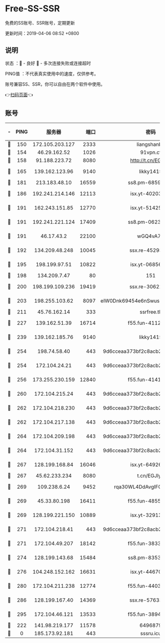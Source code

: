 # Free-SS-SSR

免费的SS账号、SSR账号，定期更新

更新时间：2019-04-06 08:52 +0800

## 说明

状态     ：🙂 - 良好 🙁 - 多次连接失败或连接超时

PING值   ：不代表真实使用中的速度，仅供参考。

账号兼容SS、SSR，你可以自由在两个软件中使用。

👉[扫码页面](https://liesauer.github.io/Free-SS-SSR/)👈

## 账号

|-|PING|服务器|端口|密码|加密方式|区域|
|:----:|:----:|:-----:|-----:|:----:|:----:|:----:|
|🙂|150|172.105.203.127|2333|liangshanbo|chacha20|JP|
|🙂|154|46.29.162.52|1026|91vpn.cf|rc4-md5|RU|
|🙂|158|91.188.223.72|8080|http://t.cn/EGJIyrl|rc4-md5|RU|
|🙂|165|139.162.123.96|9140|likky1415|aes-256-cfb|JP|
|🙂|181|213.183.48.10|16559|ss8.pm-68592266|rc4-md5|RU|
|🙂|186|192.241.214.146|12113|isx.yt-40203662|aes-256-cfb|US|
|🙂|191|162.243.151.85|12770|isx.yt-51425905|aes-256-cfb|US|
|🙂|191|192.241.221.124|17409|ss8.pm-06236713|aes-256-cfb|US|
|🙂|191|46.17.43.2|22100|wGQ4vA7D|aes-256-gcm|RU|
|🙂|192|134.209.48.248|10045|ssx.re-45293607|aes-256-cfb|US|
|🙂|195|198.199.97.51|10822|isx.yt-06856161|aes-256-cfb|US|
|🙂|198|134.209.7.47|80|151|chacha20|US|
|🙂|200|198.199.109.236|19419|ssx.re-30622705|aes-256-cfb|US|
|🙂|203|198.255.103.62|8097|eIW0Dnk69454e6nSwuspv9DmS201tQ0D|aes-256-cfb|US|
|🙂|211|45.76.162.14|333|ssrfree.tk|rc4|SG|
|🙂|227|139.162.51.39|16714|f55.fun-41127921|aes-256-cfb|SG|
|🙂|239|139.162.185.76|9140|likky1415|aes-256-cfb|DE|
|🙂|254|198.74.58.40|443|9d6cceaa373bf2c8acb22e60b6a58be6|aes-256-cfb|US|
|🙂|254|172.104.24.21|443|9d6cceaa373bf2c8acb22e60b6a58be6|aes-256-cfb|US|
|🙂|256|173.255.230.159|12840|f55.fun-41413045|aes-256-cfb|US|
|🙂|260|172.104.215.24|443|9d6cceaa373bf2c8acb22e60b6a58be6|aes-256-cfb|US|
|🙂|262|172.104.218.230|443|9d6cceaa373bf2c8acb22e60b6a58be6|aes-256-cfb|US|
|🙂|262|172.104.217.138|443|9d6cceaa373bf2c8acb22e60b6a58be6|aes-256-cfb|US|
|🙂|264|172.104.209.198|443|9d6cceaa373bf2c8acb22e60b6a58be6|aes-256-cfb|US|
|🙂|264|172.104.31.152|443|9d6cceaa373bf2c8acb22e60b6a58be6|aes-256-cfb|US|
|🙂|267|128.199.168.84|16046|isx.yt-64926766|aes-256-cfb|SG|
|🙂|267|45.62.233.234|8080|t.cn/EGJIyrl|rc4-md5|CA|
|🙂|269|109.238.6.24|9452|rqa30WL4DdAvgIFG6Fs3znzTa|aes-256-cfb|FR|
|🙂|269|45.33.80.198|16411|f55.fun-48556227|aes-256-cfb|US|
|🙂|269|128.199.221.150|10889|isx.yt-32913473|aes-256-cfb|SG|
|🙂|271|172.104.218.41|443|9d6cceaa373bf2c8acb22e60b6a58be6|aes-256-cfb|US|
|🙂|271|172.104.49.207|18142|f55.fun-38335562|aes-256-cfb|SG|
|🙂|274|128.199.143.68|15484|ss8.pm-83534389|aes-256-cfb|SG|
|🙂|276|104.248.152.162|16631|isx.yt-44670176|aes-256-cfb|SG|
|🙂|280|172.104.211.238|12774|f55.fun-44032387|aes-256-cfb|US|
|🙂|286|128.199.167.40|14369|ssx.re-57633451|aes-256-cfb|SG|
|🙂|295|172.104.46.121|13533|f55.fun-38943433|aes-256-cfb|SG|
|🙁|222|141.98.219.177|11578|6496879|chacha20|US|
|🙁|0|185.173.92.181|443|sssru.icu|rc4-md5|RU|

